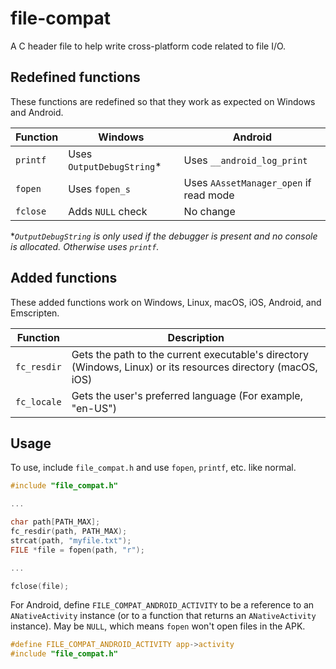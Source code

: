 # file-compat

A C header file to help write cross-platform code related to file I/O.

## Redefined functions
These functions are redefined so that they work as expected on Windows and Android.

| Function            | Windows                      | Android
|---------------------|------------------------------|----------------------------------------------
| `printf`            | Uses `OutputDebugString`*    | Uses `__android_log_print`
| `fopen`             | Uses `fopen_s`               | Uses `AAssetManager_open` if read mode
| `fclose`            | Adds `NULL` check            | No change

**`OutputDebugString` is only used if the debugger is present and no console is allocated. Otherwise uses `printf`.*


## Added functions
These added functions work on Windows, Linux, macOS, iOS, Android, and Emscripten.

| Function     | Description
|--------------|-----------------------------------------------------------------------------------
| `fc_resdir`  | Gets the path to the current executable's directory (Windows, Linux) or its resources directory (macOS, iOS)
| `fc_locale`  | Gets the user's preferred language (For example, "en-US")


## Usage
To use, include `file_compat.h` and use `fopen`, `printf`, etc. like normal.

```C
#include "file_compat.h"

...

char path[PATH_MAX];
fc_resdir(path, PATH_MAX);
strcat(path, "myfile.txt");
FILE *file = fopen(path, "r");

...

fclose(file);
```

For Android, define `FILE_COMPAT_ANDROID_ACTIVITY` to be a reference to an `ANativeActivity` instance (or to a function that returns an `ANativeActivity` instance). May be `NULL`, which means `fopen` won't open files in the APK.

```C
#define FILE_COMPAT_ANDROID_ACTIVITY app->activity
#include "file_compat.h"
```
